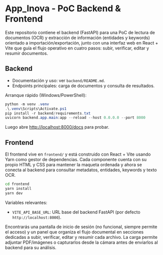 # App_Inova - PoC Backend & Frontend

Este repositorio contiene el backend (FastAPI) para una PoC de lectura de documentos (OCR) y
extracción de información (entidades y keywords) orientado a importación/exportación, junto con una
interfaz web en React + Vite que guía el flujo operativo en cuatro pasos: subir, verificar, editar y
resumir documentos.

## Backend

- Documentación y uso: ver `backend/README.md`.
- Endpoints principales: carga de documentos y consulta de resultados.

Arranque rápido (Windows/PowerShell):

```powershell
python -m venv .venv
.\.venv\Scripts\Activate.ps1
pip install -r backend/requirements.txt
uvicorn backend.app.main:app --reload --host 0.0.0.0 --port 8000
```

Luego abre <http://localhost:8000/docs> para probar.

## Frontend

El frontend vive en `frontend/` y está construido con React + Vite usando Yarn como gestor de
dependencias. Cada componente cuenta con su propio HTML y CSS para mantener la maqueta ordenada y
ahora se conecta al backend para consultar metadatos, entidades, keywords y texto OCR.

```bash
cd frontend
yarn install
yarn dev
```

Variables relevantes:

- `VITE_API_BASE_URL`: URL base del backend FastAPI (por defecto `http://localhost:8000`).

Encontrarás una pantalla de inicio de sesión (no funcional, siempre permite el acceso) y un panel
que organiza el flujo documental en secciones dedicadas a subir, verificar, editar y resumir cada
archivo. La carga permite adjuntar PDF/imágenes o capturarlos desde la cámara antes de enviarlos al
backend para su análisis.

